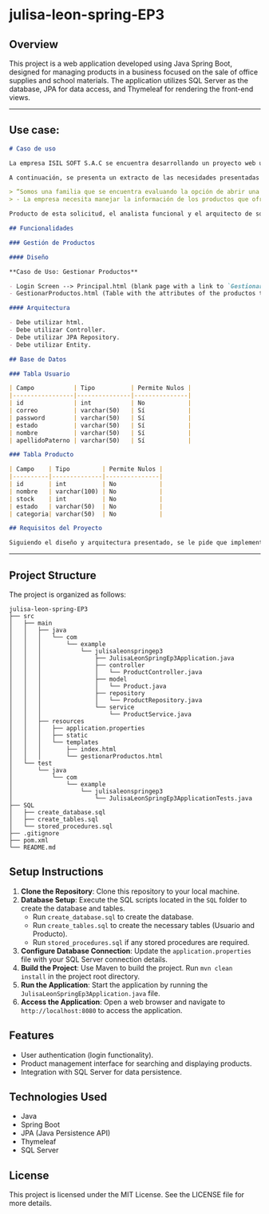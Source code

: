 # julisa-leon-spring-EP3

## Overview
This project is a web application developed using Java Spring Boot, designed for managing products in a business focused on the sale of office supplies and school materials. The application utilizes SQL Server as the database, JPA for data access, and Thymeleaf for rendering the front-end views.

--- 

## Use case: 

```Markdown
# Caso de uso

La empresa ISIL SOFT S.A.C se encuentra desarrollando un proyecto web utilizando como lenguaje de programación JAVA y una base de datos SQL SERVER para una empresa familiar que está abriendo su negocio de compra y venta de artículos de oficina y útiles escolares.

A continuación, se presenta un extracto de las necesidades presentadas por el cliente:

> “Somos una familia que se encuentra evaluando la opción de abrir una empresa relacionada al negocio de la compra y venta de artículos de oficina y útiles escolares”. Para ello la familia se encuentra realizando un estudio del mercado para ver si la empresa tendría un buen futuro. Adicional al estudio del mercado, propusieron algunas ideas sobre los procesos de negocio que manejarían y uno de ellos ha precisado lo siguiente:
> - La empresa necesita manejar la información de los productos que ofrece, por ello es muy importante contar con una funcionalidad que permita buscar los productos que ofrece la empresa que están registrados.

Producto de esta solicitud, el analista funcional y el arquitecto de software plantearon implementar el proyecto utilizando una aplicación web JAVA, bajo el modelo MVC (Model, View, Controller), con una base de datos SQL Server, utilizando el patrón JPA para acceso de datos, el framework Spring y el framework Thymleaf para el manejo del front (html).

## Funcionalidades

### Gestión de Productos

#### Diseño

**Caso de Uso: Gestionar Productos**

- Login Screen --> Principal.html (blank page with a link to `Gestionar productos`)
- GestionarProductos.html (Table with the attributes of the productos table, input field to enter "Categoria", `buscar` button and `Nuevo` button)

#### Arquitectura

- Debe utilizar html.
- Debe utilizar Controller.
- Debe utilizar JPA Repository.
- Debe utilizar Entity.

## Base de Datos

### Tabla Usuario

| Campo           | Tipo          | Permite Nulos |
|-----------------|---------------|---------------|
| id              | int           | No            |
| correo          | varchar(50)   | Sí            |
| password        | varchar(50)   | Sí            |
| estado          | varchar(50)   | Sí            |
| nombre          | varchar(50)   | Sí            |
| apellidoPaterno | varchar(50)   | Sí            |

### Tabla Producto

| Campo    | Tipo         | Permite Nulos |
|----------|--------------|---------------|
| id       | int          | No            |
| nombre   | varchar(100) | No            |
| stock    | int          | No            |
| estado   | varchar(50)  | No            |
| categoria| varchar(50)  | No            |

## Requisitos del Proyecto

Siguiendo el diseño y arquitectura presentado, se le pide que implemente un proyecto WEB en JAVA utilizando una base de datos SQL SERVER, SPRING, JPA y THYMELEAF que permita desarrollar la funcionalidad de Gestionar Producto, iniciando desde el index y en la pantalla Gestionar Producto solo realizar la búsqueda de Productos.
```

---

## Project Structure
The project is organized as follows:

```
julisa-leon-spring-EP3
├── src
│   ├── main
│   │   ├── java
│   │   │   └── com
│   │   │       └── example
│   │   │           └── julisaleonspringep3
│   │   │               ├── JulisaLeonSpringEp3Application.java
│   │   │               ├── controller
│   │   │               │   └── ProductController.java
│   │   │               ├── model
│   │   │               │   └── Product.java
│   │   │               ├── repository
│   │   │               │   └── ProductRepository.java
│   │   │               └── service
│   │   │                   └── ProductService.java
│   │   ├── resources
│   │   │   ├── application.properties
│   │   │   ├── static
│   │   │   └── templates
│   │   │       ├── index.html
│   │   │       └── gestionarProductos.html
│   └── test
│       └── java
│           └── com
│               └── example
│                   └── julisaleonspringep3
│                       └── JulisaLeonSpringEp3ApplicationTests.java
├── SQL
│   ├── create_database.sql
│   ├── create_tables.sql
│   └── stored_procedures.sql
├── .gitignore
├── pom.xml
└── README.md
```

## Setup Instructions
1. **Clone the Repository**: Clone this repository to your local machine.
2. **Database Setup**: Execute the SQL scripts located in the `SQL` folder to create the database and tables.
   - Run `create_database.sql` to create the database.
   - Run `create_tables.sql` to create the necessary tables (Usuario and Producto).
   - Run `stored_procedures.sql` if any stored procedures are required.
3. **Configure Database Connection**: Update the `application.properties` file with your SQL Server connection details.
4. **Build the Project**: Use Maven to build the project. Run `mvn clean install` in the project root directory.
5. **Run the Application**: Start the application by running the `JulisaLeonSpringEp3Application.java` file.
6. **Access the Application**: Open a web browser and navigate to `http://localhost:8080` to access the application.

## Features
- User authentication (login functionality).
- Product management interface for searching and displaying products.
- Integration with SQL Server for data persistence.

## Technologies Used
- Java
- Spring Boot
- JPA (Java Persistence API)
- Thymeleaf
- SQL Server

## License
This project is licensed under the MIT License. See the LICENSE file for more details.